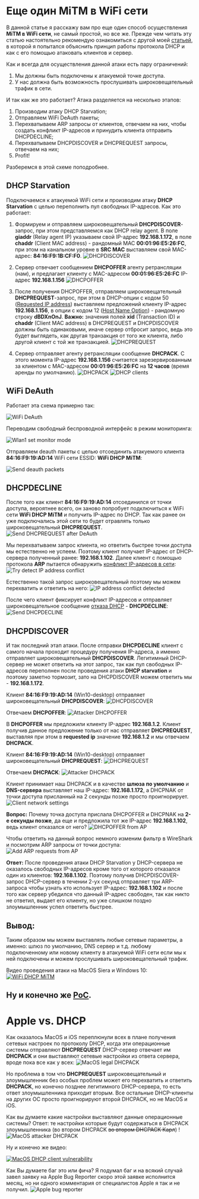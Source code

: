 # Еще один MiTM в WiFi сети

В данной статье я расскажу вам про еще один способ осуществления **MiTM в WiFi сети**, не самый простой, но все же. Прежде чем читать эту статью настоятельно рекомендую ознакомиться с другой моей [статьей](https://habrahabr.ru/company/dsec/blog/333978/), в которой я попытался объяснить принцип работы протокола DHCP и как с его помощью атаковать клиентов и сервер.

Как и всегда для осуществления данной атаки есть пару ограничений:
1. Мы должны быть подключены к атакуемой точке доступа.
2. У нас должна быть возможность прослушивать широковещательный трафик в сети.

И так как же это работает? Атака разделяется на несколько этапов:
1. Производим атаку DHCP Starvation;
2. Отправляем WiFi DeAuth пакеты;
3. Перехватываем ARP запросы от клиентов, отвечаем на них, чтобы создать конфликт IP-адресов и принудить клиента отправить DHCPDECLINE;
4. Перехватываем DHCPDISCOVER и DHCPREQUEST запросы, отвечаем на них;
5. Profit!

Разберемся в этой схеме поподробнее.

## DHCP Starvation
Подключаемся к атакуемой WiFi сети и производим атаку **DHCP Starvation** с целью переполнить пул свободных IP-адресов.
Как это работает:

1. Формируем и отправляем широковещательный **DHCPDISCOVER**-запрос, при этом представляемся как DHCP relay agent. В поле **giaddr** (Relay agent IP) указываем свой IP-адрес **192.168.1.172**, в поле **chaddr** (Client MAC address) - рандомный MAC **00:01:96:E5:26:FC**, при этом на канальном уровне в **SRC MAC** выставляем свой MAC-адрес: **84:16:F9:1B:CF:F0**.
![DHCPDISCOVER](https://dl.dropboxusercontent.com/s/eb3q2s6y8okxwej/DHCP%20starvation%20send%20discover.png)

2. Сервер отвечает сообщением **DHCPOFFER** агенту ретрансляции (нам), и предлагает клиенту с MAC-адресом **00:01:96:E5:26:FC** IP-адрес **192.168.1.156**
![DHCPOFFER](https://dl.dropboxusercontent.com/s/m9rszt1gie4jkjg/DHCP%20starvation%20recieve%20offer.png)

3. После получения DHCPOFFER, отправляем широковещательный **DHCPREQUEST**-запрос, при этом в DHCP-опции с кодом 50 ([Requested IP address](https://tools.ietf.org/html/rfc2132#section-9.1)) выставляем предложений клиенту IP-адрес **192.168.1.156**, в опции с кодом 12 ([Host Name Option](https://tools.ietf.org/html/rfc2132#section-3.14)) - рандомную строку **dBDXnOnJ**. **Важно:** значения полей **xid** (Transaction ID) и **chaddr** (Client MAC address) в DHCPREQUEST и DHCPDISCOVER должны быть одинаковыми, иначе сервер отбросит запрос, ведь это будет выглядеть, как другая транзакция от того же клиента, либо другой клиент с той же транзакцией.
![DHCPREQUEST](https://dl.dropboxusercontent.com/s/s345vssxo7lnj8o/DHCP%20starvation%20send%20request.png)

4. Сервер отправляет агенту ретрансляции сообщение **DHCPACK**. С этого момента IP-адрес **192.168.1.156** считается зарезервированным за клиентом с MAC-адресом **00:01:96:E5:26:FC** на **12 часов** (время аренды по умолчанию).
![DHCPACK](https://dl.dropboxusercontent.com/s/skflvfoyf6ut4hf/DHCP%20starvation%20recieve%20ack.png)
![DHCP clients](https://dl.dropboxusercontent.com/s/to9acs67jtp7bkb/DHCP%20clients.png)

## WiFi DeAuth
Работает эта схема примерно так:

![WiFi DeAuth](https://upload.wikimedia.org/wikipedia/commons/9/95/Deauth_attack_sequence_diagram.svg)

Переводим свободный беспроводной интерфейс в режим мониторинга:

![Wlan1 set monitor mode](https://dl.dropboxusercontent.com/s/mva5mam46l02zc6/wlan1%20mode%20monitor.png)

Отправляем deauth пакеты с целью отсоединить атакуемого клиента **84:16:F9:19:AD:14** WiFi сети ESSID: **WiFi DHCP MiTM**:

![Send deauth packets](https://dl.dropboxusercontent.com/s/qkrp3t4w5x80mc7/send%20deauth%20packet.png)

## DHCPDECLINE
После того как клиент **84:16:F9:19:AD:14** отсоединился от точки доступа, вероятнее всего, он заново попробует подключиться к WiFi сети **WiFi DHCP MiTM** и получить IP-адрес по DHCP. Так как ранее он уже подключались этой сети то будет отравлять только широковещательный **DHCPREQUEST**.
![Send DHCPREQUEST after DeAuth](https://dl.dropboxusercontent.com/s/cm0a8s7sgl97oef/dhcprequest%20after%20deauth.png)

Мы перехватываем запрос клиента, но ответить быстрее точки доступа мы естественно не успеем. Поэтому клиент получает IP-адрес от DHCP-сервера полученный ранее: **192.168.1.102**. Далее клиент с помощью протокола **ARP** пытается обнаружить [конфликт IP-адресов в сети](https://tools.ietf.org/html/rfc5227):
![Try detect IP address conflict](https://dl.dropboxusercontent.com/s/kl9q8cbb0le3x11/ip%20address%20conflict%20detection.png)

Естественно такой запрос широковещательный поэтому мы можем перехватить и ответить на него:
![IP address conflict detected](https://dl.dropboxusercontent.com/s/foc4apwpu5xankl/ip%20address%20conflict%20detected.png)

После чего клиент фиксирует конфликт IP-адресов и отправляет широковещательное сообщение [отказа DHCP](https://ru.wikipedia.org/wiki/DHCP#.D0.9E.D1.82.D0.BA.D0.B0.D0.B7_DHCP) - **DHCPDECLINE**:
![Send DHCPDECLINE](https://dl.dropboxusercontent.com/s/4l71v3j3ynap1km/send%20dhcp%20decline.png)

## DHCPDISCOVER
И так последний этап атаки. После отправки **DHCPDECLINE** клиент с самого начала проходит процедуру получения IP-адреса, а именно отправляет широковещательный **DHCPDISCOVER**. Легитимный DHCP-сервер не может ответить на этот запрос, так как пул свободных IP-адресов переполнен после проведения атаки **DHCP starvation** и поэтому заметно тормозит, зато на DHCPDISCOVER можем ответить мы - **192.168.1.172**.

Клиент **84:16:F9:19:AD:14** (Win10-desktop) отправляет широковещательный **DHCPDISCOVER**:
![DHCPDISCOVER](https://dl.dropboxusercontent.com/s/ycdn0xrqu6mexk2/send%20dhcp%20discover.png)

Отвечаем **DHCPOFFER**:
![Attacker DHCPOFFER](https://dl.dropboxusercontent.com/s/xi1njdgkxfxnxg7/attacker%20dhcp%20offer.png)

В **DHCPOFFER** мы предложили клиенту IP-адрес **192.168.1.2**. Клиент получив данное предложение только от нас отправляет **DHCPREQUEST**, выставляя при этом в **requested ip** значение **192.168.1.2** и мы отвечаем **DHCPACK**.

Клиент **84:16:F9:19:AD:14** (Win10-desktop) отправляет широковещательный **DHCPREQUEST**:
![DHCPREQUEST](https://dl.dropboxusercontent.com/s/4bz9ames6o76gqb/send%20dhcp%20request.png)

Отвечаем **DHCPACK**:
![Attacker DHCPACK](https://dl.dropboxusercontent.com/s/mm2h6t3782de3io/attacker%20dhcp%20ack.png)

Клиент принимает наш DHCPACK и в качестве **шлюза по умолчанию** и **DNS-сервера** выставляет наш IP-адрес: **192.168.1.172**, а DHCPNAK от точки доступа присланный на 2 секунды позже просто проигнорирует.
![Client network settings](https://dl.dropboxusercontent.com/s/0flekn1nejggcep/networks%20settings.png)

**Вопрос:** Почему точка доступа прислала DHCPOFFER и DHCPNAK на **2-е секунды позже**, да еще и предложила тот же IP-адрес **192.168.1.102**, ведь клиент отказался от него?
![DHCPOFFER from AP](https://dl.dropboxusercontent.com/s/rfx4m994i66xzrw/dhcpoffer%20from%20AP.png)

Чтобы ответить на данный вопрос немного изменим фильтр в WireShark и посмотрим ARP запросы от точки доступа:
![Add ARP requests from AP](https://dl.dropboxusercontent.com/s/yiso0fktggvw868/ip%20address%20conflict%20detection%20from%20AP.png)

**Ответ:** После проведения атаки DHCP Starvation у DHCP-сервера не оказалось свободных IP-адресов кроме того от которого отказался один из клиентов: **192.168.1.102**. Поэтому получив DHCPDISCOVER-запрос DHCP-сервер в течении 2-ух секунд отправляет три ARP-запроса чтобы узнать кто использует IP-адрес: **192.168.1.102** и после того как сервер убедился что данный IP-адрес свободен, так как никто не ответил, выдает его клиенту, но уже слишком поздно злоумышленник успел ответить быстрее.

## Вывод:
Таким образом мы можем выставлять любые сетевые параметры, а именно: шлюз по умолчанию, DNS сервер и т.д. любому подключенному или новому клиенту в атакуемой WiFi сети если мы к ней подключены и можем прослушивать широковещательный трафик.

Видео проведения атаки на MacOS Siera и Windows 10:
[![WiFi DHCP MiTM](https://j.gifs.com/2R6OEz.gif)](https://youtu.be/OBXol-o2PEU)

## Ну и конечно же [PoC](https://github.com/Vladimir-Ivanov-Git/raw-packet).

# Apple vs. DHCP

Как оказалось MacOS и iOS переплюнули всех в плане получения сетевых настроек по протоколу DHCP, когда эти операционные системы отправляют **DHCPREQUEST** DHCP-сервер отвечает им **DHCPACK** и они выставляют сетевые настройки из ответа сервера, вроде пока все как у всех:
![MacOS legal DHCPACK](https://dl.dropboxusercontent.com/s/k9ji5zi7uf74m95/MacOS%20legal%20DHCPACK.png)

Но проблема в том что **DHCPREQUEST** широковещательный и злоумышленник без особых проблем может его перехватить и ответить **DHCPACK**, но конечно позднее легитимного DHCP-сервера, то есть ответ злоумышленника приходит вторым. Все остальные DHCP-клиенты на других ОС просто проигнорируют второй DHCPACK, но не MacOS и iOS.

Как вы думаете какие настройки выставляют данные операционные системы? Ответ: те настройки которые будут содержаться в DHCPACK злоумышленника (во втором DHCPACK ~~во втором DHCPACK Карл~~) !
![MacOS attacker DHCPACK](https://dl.dropboxusercontent.com/s/ffln8lh31m6eqzx/MacOS%20attacker%20DHCPACK.png)

Ну и конечно же видео:

[![MacOS DHCP client vulnerability](https://j.gifs.com/k5zJk6.gif)](https://youtu.be/XSVT4BFUqsU)

Как Вы думаете баг это или фича? Я подумал баг и на всякий случай завел заявку на Apple Bug Reporter скоро этой заявке исполнится месяц, но ни одного комментария от специалистов Apple я так и не получил.
![Apple bug reporter](https://dl.dropboxusercontent.com/s/yh5hg3pdgcb4mjd/Apple%20bugreporter.PNG)
